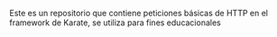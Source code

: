 Este es un repositorio que contiene peticiones básicas de HTTP en el framework de Karate, se utiliza para fines educacionales
